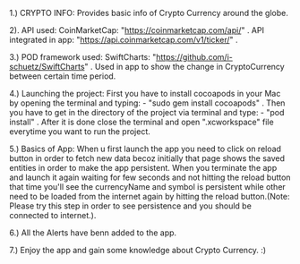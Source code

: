 1.) CRYPTO INFO: Provides basic info of Crypto Currency around the globe.

2). API used:
    CoinMarketCap:  "https://coinmarketcap.com/api/" .
    API integrated in app:  "https://api.coinmarketcap.com/v1/ticker/" .

3.) POD framework used:
    SwiftCharts: "https://github.com/i-schuetz/SwiftCharts" .
    Used in app to show the change in CryptoCurrency between certain time period.
    
4.) Launching the project:
    First you have to install cocoapods in your Mac by opening the terminal and typing:
       -  "sudo gem install cocoapods" .
    Then you have to get in the directory of the project via terminal and type:
        -  "pod install" .
    After it is done close the terminal and open ".xcworkspace" file everytime you want to run the project.
    
5.) Basics of App:
    When u first launch the app you need to click on reload button in order to fetch new data becoz initially that page shows the saved entities in order to make the app persistent.
    When you terminate the app and launch it again waiting for few seconds and not hitting the reload button that time you'll see the currencyName and symbol is persistent while other need to be loaded from the internet again by hitting the reload button.(Note: Please try this step in order to see persistence and you should be connected to internet.).

6.) All the Alerts have benn added to the app.

7.) Enjoy the app and gain some knowledge about Crypto Currency. :) 
